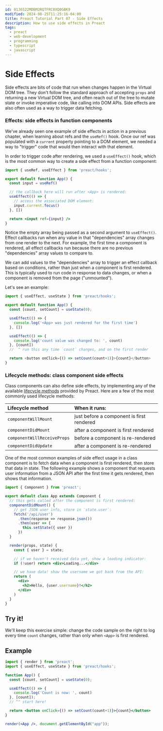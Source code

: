 ```yaml
---
id: 01J6522MDBM2RQTFRC0XQ0GBK9
modified: 2024-08-25T11:25:16-04:00
title: Preact Tutorial Part 07 - Side Effects
description: How to use side effects in Preact
tags:
  - preact
  - web-development
  - programming
  - typescript
  - javascript
---
```

# Side Effects

Side effects are bits of code that run when changes happen in the Virtual DOM tree. They don't follow the standard approach of accepting `props` and returning a new Virtual DOM tree, and often reach out of the tree to mutate state or invoke imperative code, like calling into DOM APIs. Side effects are also often used as a way to trigger data fetching.

### Effects: side effects in function components

We've already seen one example of side effects in action in a previous chapter, when learning about refs and the `useRef()` hook. Once our ref was populated with a `current` property pointing to a DOM element, we needed a way to "trigger" code that would then interact with that element.

In order to trigger code after rendering, we used a `useEffect()` hook, which is the most common way to create a side effect from a function component:

```jsx
import { useRef, useEffect } from 'preact/hooks';

export default function App() {
  const input = useRef()

  // the callback here will run after <App> is rendered:
  useEffect(() => {
    // access the associated DOM element:
    input.current.focus()
  }, [])

  return <input ref={input} />
}
```

Notice the empty array being passed as a second argument to `useEffect()`. Effect callbacks run when any value in that "dependencies" array changes from one render to the next. For example, the first time a component is rendered, all effect callbacks run because there are no previous "dependencies" array values to compare to.

We can add values to the "dependencies" array to trigger an effect callback based on conditions, rather than just when a component is first rendered. This is typically used to run code in response to data changes, or when a component is removed from the page ("unmounted").

Let's see an example:

```js
import { useEffect, useState } from 'preact/hooks';

export default function App() {
  const [count, setCount] = useState(0);

  useEffect(() => {
    console.log('<App> was just rendered for the first time')
  }, [])

  useEffect(() => {
    console.log('count value was changed to: ', count)
  }, [count])
  //  ^ run this any time `count` changes, and on the first render

  return <button onClick={() => setCount(count+1)}>{count}</button>
}
```

### Lifecycle methods: class component side effects

Class components can also define side effects, by implementing any of the available [lifecycle methods](https://preactjs.com/guide/v10/components#lifecycle-methods) provided by Preact. Here are a few of the most commonly used lifecycle methods:

|Lifecycle method|When it runs:|
|:--|:--|
|`componentWillMount`|just before a component is first rendered|
|`componentDidMount`|after a component is first rendered|
|`componentWillReceiveProps`|before a component is re-rendered|
|`componentDidUpdate`|after a component is re-rendered|

One of the most common examples of side effect usage in a class component is to fetch data when a component is first rendered, then store that data in state. The following example shows a component that requests user information from a JSON API after the first time it gets rendered, then shows that information.

```jsx
import { Component } from 'preact';

export default class App extends Component {
  // this gets called after the component is first rendered:
  componentDidMount() {
    // get JSON user info, store in `state.user`:
    fetch('/api/user')
      .then(response => response.json())
      .then(user => {
        this.setState({ user })
      })
  }

  render(props, state) {
    const { user } = state;

    // if we haven't received data yet, show a loading indicator:
    if (!user) return <div>Loading...</div>

    // we have data! show the username we got back from the API:
    return (
      <div>
        <h2>Hello, {user.username}!</h2>
      </div>
    )
  }
}
```

## Try it!

We'll keep this exercise simple: change the code sample on the right to log every time `count` changes, rather than only when `<App>` is first rendered.
## Example
```jsx
import { render } from 'preact';
import { useEffect, useState } from 'preact/hooks';

function App() {
  const [count, setCount] = useState(0);

  useEffect(() => {
    console.log('Count is now: ', count)
  }, [count]);
  // ^^ start here!

  return <button onClick={() => setCount(count+1)}>{count}</button>
}

render(<App />, document.getElementById("app"));
```